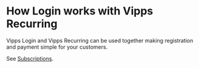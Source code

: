 <!-- START_METADATA
---
title: How Login works with the Recurring API
sidebar_label: With the Recurring API
sidebar_position: 16
description: How Login works with Vipps Recurring.
pagination_next: null
pagination_prev: null
draft: true
---
END_METADATA -->

# How Login works with Vipps Recurring

Vipps Login and Vipps Recurring can be used together making registration and payment simple for your customers.

See [Subscriptions](https://developer.vippsmobilepay.com/docs/solutions/recurring-and-login).
